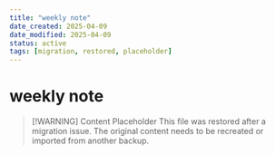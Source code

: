 ```yaml
---
title: "weekly note"
date_created: 2025-04-09
date_modified: 2025-04-09
status: active
tags: [migration, restored, placeholder]
---
```


# weekly note

> [\!WARNING] Content Placeholder
> This file was restored after a migration issue. The original content needs to be recreated or imported from another backup.

